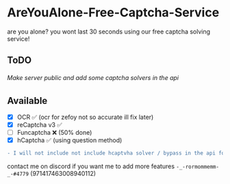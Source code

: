 # AreYouAlone-Free-Captcha-Service
are you alone? you wont last 30 seconds using our free captcha solving service!


## ToDO
###### Make server public and add some captcha solvers in the api

## Available
- [x] OCR ✅ (ocr for zefoy not so accurate ill fix later) 
- [x] reCaptcha v3 ✅ 
- [ ] Funcaptcha ❌ (50% done)
- [x] hCaptcha ✅ (using question method)

```diff
- I will not include not include hcaptvha solver / bypass in the api for now.
```

contact me on discord if you want me to add more features `-_-rormommemm-_-#4779` (971417463008940112)
